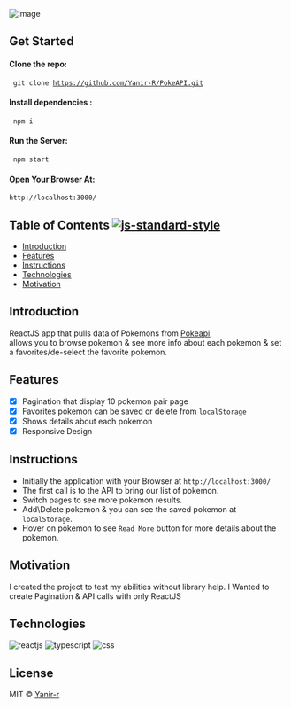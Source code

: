 ![image](https://user-images.githubusercontent.com/67261194/147602441-401fab0f-4d34-4aec-96cf-7ea2850b1b3a.png)

## Get Started
#### Clone the repo:
<code> git clone https://github.com/Yanir-R/PokeAPI.git </code>

#### Install dependencies :
<code> npm i </code>

#### Run the Server:
<code> npm start </code>

#### Open Your Browser At:
<code>http://localhost:3000/</code>


## Table of Contents [![js-standard-style](https://img.shields.io/badge/code%20style-standard-brightgreen.svg?style=flat)](https://github.com/feross/standard)

- [Introduction](#Introduction)
- [Features](#features)
- [Instructions](#Instructions)
- [Technologies](#Technologies)
- [Motivation](#Motivation)

## Introduction
ReactJS app that pulls data of Pokemons from [Pokeapi](https://pokeapi.co/), <br />
allows you to browse pokemon & see more info about each pokemon & set a favorites/de-select the favorite pokemon.

## Features
- [x] Pagination that display 10 pokemon pair page
- [X] Favorites pokemon can be saved or delete from <code>localStorage</code> 
- [x] Shows details about each pokemon 
- [X] Responsive Design

## Instructions
- Initially the application with your Browser at <code>http://localhost:3000/</code>
- The first call is to the API to bring our list of pokemon.
- Switch pages to see more pokemon results.
- Add\Delete pokemon & you can see the saved pokemon at <code>localStorage</code>.
- Hover on pokemon to see <code>Read More</code> button for more details about the pokemon.

## Motivation
I created the project to test my abilities without library help.
I Wanted to create Pagination & API calls with only ReactJS 


## Technologies
<p align="flex">  
<img src="https://img.icons8.com/nolan/64/react-native.png" alt="reactjs"/>
<img src="https://img.icons8.com/color/48/000000/typescript.png" alt="typescript"/>
<img src="https://img.icons8.com/nolan/64/css-filetype.png" alt="css"/>
</p>

## License
MIT © [Yanir-r]()
